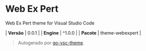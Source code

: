 # Web Ex Pert

Web Ex Pert theme for Visual Studio Code

| **Versão** | 0.0.1 |
| **Engine** | ^1.0.0 |
| **Pacote** | theme-webexpert |

> Autogerado por [go-vsc-theme](https://github.com/natalbu/go-vsc-theme).
